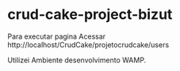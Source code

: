 # crud-cake-project-bizut

Para executar pagina Acessar http://localhost/CrudCake/projetocrudcake/users

Utilizei Ambiente desenvolvimento WAMP.
